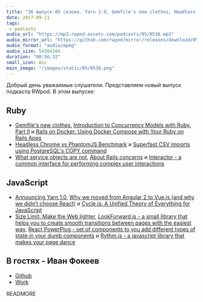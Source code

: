 ```yaml
---
title: "36 выпуск 05 сезона. Yarn 1.0, Gemfile's new clothes, Headless Chrome vs PhantomJS, Size Limit: Make the Web lighter и прочее"
date: 2017-09-11
tags:
 - podcasts
audio_url: "https://mp3.rwpod-assets.com/podcasts/05/0536.mp3"
audio_mirror_url: "https://github.com/rwpod/mirror/releases/download/05.36/0536.mp3"
audio_format: "audio/mpeg"
audio_size: 54304164
duration: "00:56:32"
small_icon: mic
main_image: "/images/static/05/0536.png"
---
```


Добрый день уважаемые слушатели. Представляем новый выпуск подкаста RWpod. В этом выпуске:

## Ruby

 - [Gemfile's new clothes](https://depfu.com/blog/2017/09/06/gemfiles-new-clothes), [Introduction to Concurrency Models with Ruby. Part II](https://engineering.universe.com/introduction-to-concurrency-models-with-ruby-part-ii-c39c7e612bed) и [Rails on Docker: Using Docker Compose with Your Ruby on Rails Apps](https://www.chrisblunt.com/rails-on-docker-using-docker-compose-with-your-ruby-on-rails-apps/)
 - [Headless Chrome vs PhantomJS Benchmark](https://medium.com/@hartator/benchmark-headless-chrome-vs-phantomjs-e7f44c6956c) и [Superfast CSV imports using PostgreSQL's COPY command](https://infinum.co/the-capsized-eight/superfast-csv-imports-using-postgresqls-copy)
 - [What service objects are not](https://blog.lelonek.me/what-service-objects-are-not-7abef8aa2f99), [About Rails concerns](https://medium.com/@carlescliment/about-rails-concerns-a6b2f1776d7d) и [Interactor - a common interface for performing complex user interactions](https://github.com/collectiveidea/interactor)

## JavaScript

 - [Announcing Yarn 1.0](https://code.facebook.com/posts/274518539716230), [Why we moved from Angular 2 to Vue.js (and why we didn’t choose React)](https://medium.com/reverdev/why-we-moved-from-angular-2-to-vue-js-and-why-we-didnt-choose-react-ef807d9f4163) и [Cycle.js: A Unified Theory of Everything for JavaScript](https://medium.com/open-collective/cycle-js-a-unified-theory-of-everything-for-javascript-e266ac9a59ad)
 - [Size Limit: Make the Web lighter](https://evilmartians.com/chronicles/size-limit-make-the-web-lighter), [LookForward.js - a small library that helps you to create smooth transitions between pages with the easiest way](https://appleple.github.io/lookforward/), [React PowerPlug - set of components to you add different types of state in your dumb components](https://github.com/renatorib/react-powerplug) и [Rythm.js - a javascript library that makes your page dance](https://okazari.github.io/Rythm.js/)

## В гостях - Иван Фокеев

 - [Github](https://github.com/ifokeev)
 - [Work](https://statsbot.co/)


READMORE
